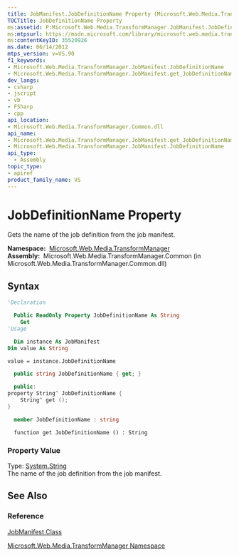 ```yaml
---
title: JobManifest.JobDefinitionName Property (Microsoft.Web.Media.TransformManager)
TOCTitle: JobDefinitionName Property
ms:assetid: P:Microsoft.Web.Media.TransformManager.JobManifest.JobDefinitionName
ms:mtpsurl: https://msdn.microsoft.com/library/microsoft.web.media.transformmanager.jobmanifest.jobdefinitionname(v=VS.90)
ms:contentKeyID: 35520926
ms.date: 06/14/2012
mtps_version: v=VS.90
f1_keywords:
- Microsoft.Web.Media.TransformManager.JobManifest.JobDefinitionName
- Microsoft.Web.Media.TransformManager.JobManifest.get_JobDefinitionName
dev_langs:
- csharp
- jscript
- vb
- FSharp
- cpp
api_location:
- Microsoft.Web.Media.TransformManager.Common.dll
api_name:
- Microsoft.Web.Media.TransformManager.JobManifest.get_JobDefinitionName
- Microsoft.Web.Media.TransformManager.JobManifest.JobDefinitionName
api_type:
  - Assembly
topic_type:
- apiref
product_family_name: VS
---
```


# JobDefinitionName Property

Gets the name of the job definition from the job manifest.

**Namespace:**  [Microsoft.Web.Media.TransformManager](microsoft-web-media-transformmanager-namespace.md)  
**Assembly:**  Microsoft.Web.Media.TransformManager.Common (in Microsoft.Web.Media.TransformManager.Common.dll)

## Syntax

```vb
'Declaration

  Public ReadOnly Property JobDefinitionName As String
    Get
'Usage

  Dim instance As JobManifest
Dim value As String

value = instance.JobDefinitionName
```

```csharp
  public string JobDefinitionName { get; }
```

```cpp
  public:
property String^ JobDefinitionName {
    String^ get ();
}
```

``` fsharp
  member JobDefinitionName : string
```

```jscript
  function get JobDefinitionName () : String
```

### Property Value

Type: [System.String](https://msdn.microsoft.com/library/s1wwdcbf)  
The name of the job definition from the job manifest.  

## See Also

### Reference

[JobManifest Class](jobmanifest-class-microsoft-web-media-transformmanager.md)

[Microsoft.Web.Media.TransformManager Namespace](microsoft-web-media-transformmanager-namespace.md)
